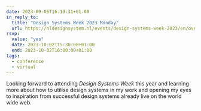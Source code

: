 ```yaml
---
date: 2023-09-05T16:19:31+01:00
in_reply_to:
  title: "Design Systems Week 2023 Monday"
  url: https://nldesignsystem.nl/events/design-systems-week-2023/en/overview
rsvp:
  value: "yes"
  date: 2023-10-02T15:30:00+01:00
  end: 2023-10-02T16:00:00+01:00
tags:
  - conference
  - virtual
---
```


Looking forward to attending *Design Systems Week* this year and learning more about how to utilise design systems in my work and opening my eyes to inspiration from successful design systems already live on the world wide web.
